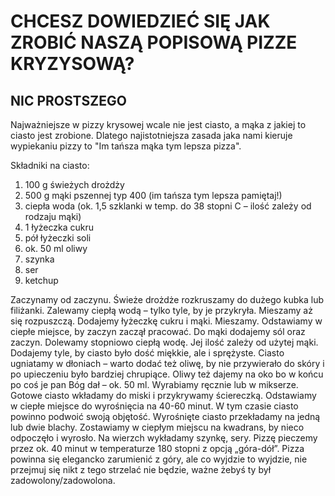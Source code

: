 # CHCESZ DOWIEDZIEĆ SIĘ JAK ZROBIĆ NASZĄ POPISOWĄ PIZZE KRYZYSOWĄ?
## NIC PROSTSZEGO

Najważniejsze w pizzy krysowej wcale nie jest ciasto, a mąka z jakiej to ciasto jest zrobione. Dlatego najistotniejsza zasada jaka nami kieruje wypiekaniu pizzy to
"Im tańsza mąka tym lepsza pizza".

Składniki na ciasto:
1. 100 g świeżych drożdży
2. 500 g mąki pszennej typ 400 (im tańsza tym lepsza pamiętaj!)
3. ciepła woda (ok. 1,5 szklanki w temp. do 38 stopni C – ilość zależy od rodzaju mąki)
4. 1 łyżeczka cukru
5. pół łyżeczki soli
6. ok. 50 ml oliwy
7. szynka
8. ser
9. ketchup

Zaczynamy od zaczynu. Świeże drożdże rozkruszamy do dużego kubka lub filiżanki. Zalewamy ciepłą wodą – tylko tyle, by je przykryła. Mieszamy aż się rozpuszczą. Dodajemy łyżeczkę cukru i mąki. Mieszamy. Odstawiamy w ciepłe miejsce, by zaczyn zaczął pracować. Do mąki dodajemy sól oraz zaczyn. Dolewamy stopniowo ciepłą wodę. Jej ilość zależy od użytej mąki. Dodajemy tyle, by ciasto było dość miękkie, ale i sprężyste. Ciasto ugniatamy w dłoniach – warto dodać też oliwę, by nie przywierało do skóry i po upieczeniu było bardziej chrupiące. Oliwy też dajemy na oko bo w końcu po coś je pan Bóg dał – ok. 50 ml. Wyrabiamy ręcznie lub w mikserze. Gotowe ciasto wkładamy do miski i przykrywamy ściereczką. Odstawiamy w ciepłe miejsce do wyrośnięcia na 40-60 minut. W tym czasie ciasto powinno podwoić swoją objętość. Wyrośnięte ciasto przekładamy na jedną lub dwie blachy. Zostawiamy w ciepłym miejscu na kwadrans, by nieco odpoczęło i wyrosło. Na wierzch wykładamy szynkę, sery. Pizzę pieczemy przez ok. 40 minut w temperaturze 180 stopni z opcją „góra-dół”. Pizza powinna się elegancko zarumienić z góry, ale co wyjdzie to wyjdzie, nie przejmuj się nikt z tego strzelać nie będzie, ważne żebyś ty był zadowolony/zadowolona.
